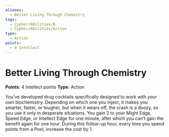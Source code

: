 ```yaml
---
aliases:
  - Better Living Through Chemistry
tags:
  - Cypher/Abilities/B
  - Cypher/Abilities/Action
type:
  - Action
points:
  - 4 Intellect
---
```


# Better Living Through Chemistry

**Points**: 4 Intellect points
**Type**: Action

You’ve developed drug cocktails specifically designed to work with your own biochemistry. Depending on which one you inject, it makes you smarter, faster, or tougher, but when it wears off, the crash is a doozy, so you use it only in desperate situations. You gain 2 to your Might Edge, Speed Edge, or Intellect Edge for one minute, after which you can’t gain the benefit again for one hour. During this follow-up hour, every time you spend points from a Pool, increase the cost by 1.

